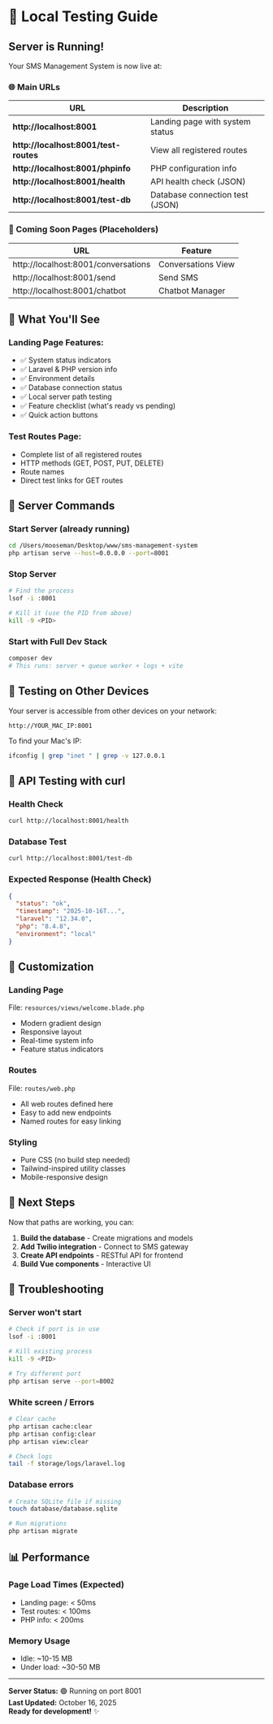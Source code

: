 # 🚀 Local Testing Guide

## Server is Running!

Your SMS Management System is now live at:

### 🌐 Main URLs

| URL | Description |
|-----|-------------|
| **http://localhost:8001** | Landing page with system status |
| **http://localhost:8001/test-routes** | View all registered routes |
| **http://localhost:8001/phpinfo** | PHP configuration info |
| **http://localhost:8001/health** | API health check (JSON) |
| **http://localhost:8001/test-db** | Database connection test (JSON) |

### 🔗 Coming Soon Pages (Placeholders)

| URL | Feature |
|-----|---------|
| http://localhost:8001/conversations | Conversations View |
| http://localhost:8001/send | Send SMS |
| http://localhost:8001/chatbot | Chatbot Manager |

## 🎯 What You'll See

### Landing Page Features:
- ✅ System status indicators
- ✅ Laravel & PHP version info
- ✅ Environment details
- ✅ Database connection status
- ✅ Local server path testing
- ✅ Feature checklist (what's ready vs pending)
- ✅ Quick action buttons

### Test Routes Page:
- Complete list of all registered routes
- HTTP methods (GET, POST, PUT, DELETE)
- Route names
- Direct test links for GET routes

## 🔧 Server Commands

### Start Server (already running)
```bash
cd /Users/mooseman/Desktop/www/sms-management-system
php artisan serve --host=0.0.0.0 --port=8001
```

### Stop Server
```bash
# Find the process
lsof -i :8001

# Kill it (use the PID from above)
kill -9 <PID>
```

### Start with Full Dev Stack
```bash
composer dev
# This runs: server + queue worker + logs + vite
```

## 📱 Testing on Other Devices

Your server is accessible from other devices on your network:

```
http://YOUR_MAC_IP:8001
```

To find your Mac's IP:
```bash
ifconfig | grep "inet " | grep -v 127.0.0.1
```

## 🧪 API Testing with curl

### Health Check
```bash
curl http://localhost:8001/health
```

### Database Test
```bash
curl http://localhost:8001/test-db
```

### Expected Response (Health Check)
```json
{
  "status": "ok",
  "timestamp": "2025-10-16T...",
  "laravel": "12.34.0",
  "php": "8.4.8",
  "environment": "local"
}
```

## 🎨 Customization

### Landing Page
File: `resources/views/welcome.blade.php`
- Modern gradient design
- Responsive layout
- Real-time system info
- Feature status indicators

### Routes
File: `routes/web.php`
- All web routes defined here
- Easy to add new endpoints
- Named routes for easy linking

### Styling
- Pure CSS (no build step needed)
- Tailwind-inspired utility classes
- Mobile-responsive design

## 🚀 Next Steps

Now that paths are working, you can:

1. **Build the database** - Create migrations and models
2. **Add Twilio integration** - Connect to SMS gateway
3. **Create API endpoints** - RESTful API for frontend
4. **Build Vue components** - Interactive UI

## 🐛 Troubleshooting

### Server won't start
```bash
# Check if port is in use
lsof -i :8001

# Kill existing process
kill -9 <PID>

# Try different port
php artisan serve --port=8002
```

### White screen / Errors
```bash
# Clear cache
php artisan cache:clear
php artisan config:clear
php artisan view:clear

# Check logs
tail -f storage/logs/laravel.log
```

### Database errors
```bash
# Create SQLite file if missing
touch database/database.sqlite

# Run migrations
php artisan migrate
```

## 📊 Performance

### Page Load Times (Expected)
- Landing page: < 50ms
- Test routes: < 100ms
- PHP info: < 200ms

### Memory Usage
- Idle: ~10-15 MB
- Under load: ~30-50 MB

---

**Server Status:** 🟢 Running on port 8001  
**Last Updated:** October 16, 2025  
**Ready for development!** ✨

